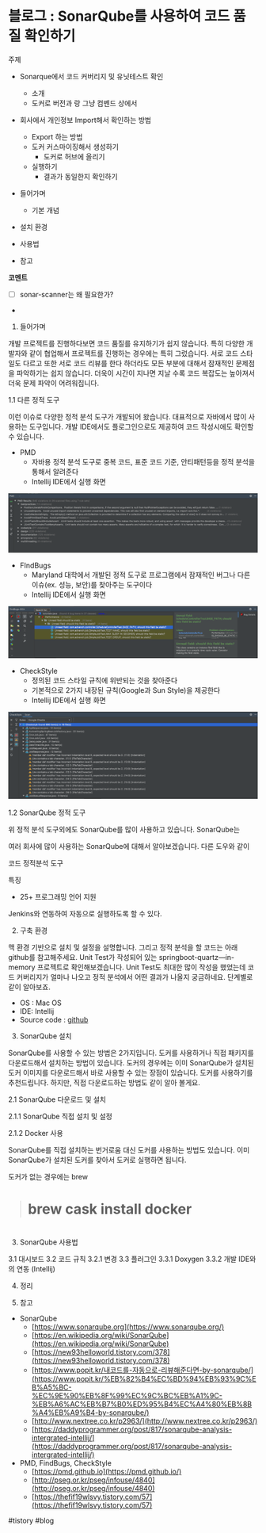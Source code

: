 # 블로그 : SonarQube를 사용하여 코드 품질 확인하기
주제

* Sonarque에서 코드 커버리지 및 유닛테스트 확인
	* 소개
	* 도커로 버전과 랑 그냥 컴벤드 상에서
* 회사에서 개인정보 Import해서 확인하는 방법
	* Export 하는 방법
	* 도커 커스마이징해서 생성하기
		* 도커로 허브에 올리기
	* 실행하기
		* 결과가 동일한지 확인하기

* 들어가며
	* 기본 개념
* 설치 환경
* 사용법
* 참고

**코멘트**
- [ ] sonar-scanner는 왜 필요한가?

-

1. 들어가며

개발 프로젝트를 진행하다보면 코드 품질를 유지하기가 쉽지 않습니다. 특히 다양한 개발자와 같이 협업해서 프로젝트를 진행하는 경우에는 특히 그렀습니다. 서로 코드 스타일도 다르고 또한 서로 코드 리뷰를 한다 하더라도 모든 부분에 대해서 잠재적인 문제점을 파악하기는 쉽지 않습니다. 더욱이 시간이 지나면 지날 수록 코드 복잡도는 높아져서 더욱 문제 파악이 어려워집니다.

1.1 다른 정적 도구

이런 이슈로 다양한 정적 분석 도구가 개발되어 왔습니다. 대표적으로 자바에서 많이 사용하는 도구입니다. 개발 IDE에서도 플로그인으로도 제공하여 코드 작성시에도 확인할 수 있습니다.

* PMD
	* 자바용 정적 분석 도구로 중복 코드, 표준 코드 기준, 안티패턴등을 정적 분석을 통해서 알려준다
	* Intellij IDE에서 실행 화면

![](%EB%B8%94%EB%A1%9C%EA%B7%B8%20%20SonarQube%EB%A5%BC%20%EC%82%AC%EC%9A%A9%ED%95%98%EC%97%AC%20%EC%BD%94%EB%93%9C%20%ED%92%88%EC%A7%88%20%ED%99%95%EC%9D%B8%ED%95%98%EA%B8%B0/image_2.png)

* FIndBugs
	* Maryland 대학에서 개발된 정적 도구로 프로그램에서 잠재적인 버그나 다른 이슈(ex. 성능, 보안)를 찾아주는 도구이다
	* Intellij IDE에서 실행 화면

![](%EB%B8%94%EB%A1%9C%EA%B7%B8%20%20SonarQube%EB%A5%BC%20%EC%82%AC%EC%9A%A9%ED%95%98%EC%97%AC%20%EC%BD%94%EB%93%9C%20%ED%92%88%EC%A7%88%20%ED%99%95%EC%9D%B8%ED%95%98%EA%B8%B0/image_3.png)

* CheckStyle
	* 정의된 코드 스타일 규칙에 위반되는 것을 찾아준다
	* 기본적으로 2가지 내장된 규칙(Google과 Sun Style)을 제공한다
	* Intellij IDE에서 실행 화면

![](%EB%B8%94%EB%A1%9C%EA%B7%B8%20%20SonarQube%EB%A5%BC%20%EC%82%AC%EC%9A%A9%ED%95%98%EC%97%AC%20%EC%BD%94%EB%93%9C%20%ED%92%88%EC%A7%88%20%ED%99%95%EC%9D%B8%ED%95%98%EA%B8%B0/image_1.png)

1.2 SonarQube 정적 도구

위 정적 분석 도구외에도 SonarQube를 많이 사용하고 있습니다. SonarQube는

여러 회사에 많이 사용하는 SonarQube에 대해서 알아보겠습니다. 다른 도우와 같이

코드 정적분석
도구

특징
* 25+ 프로그래밍 언어 지원

Jenkins와 연동하여 자동으로 실행하도록 할 수 있다.

2. 구축 환경

맥 환경 기반으로 설치 및 설정을 설명합니다. 그리고 정적 분석을 할 코드는 아래 github를 참고해주세요. Unit Test가 작성되어 있는 springboot-quartz—in-memory 프로젝트로 확인해보겠습니다. Unit Test도 최대한 많이 작성을 했었는데 코드 커버리지가 얼마나 나오고 정적 분석에서 어떤 결과가 나올지 궁금하네요. 단계별로 같이 알아보죠.

* OS : Mac OS
* IDE: Intellij
* Source code : [github](https://github.com/kenshin579/tutorials-java/tree/master/springboot-quartz-in-memory)

3. SonarQube 설치

SonarQube를 사용할 수 있는 방법은 2가지입니다. 도커를 사용하거나 직접 패키지를 다운로드해서 설치하는 방법이 있습니다. 도커의 경우에는 이미 SonarQube가 설치된 도커 이미지를 다운로드해서 바로 사용할 수 있는 장점이 있습니다. 도커를 사용하기를 추천드립니다. 하지만, 직접 다운로드하는 방법도 같이 알아 볼게요.

2.1 SonarQube 다운로드 및 설치

2.1.1 SonarQube 직접 설치 및 설정

2.1.2 Docker 사용

SonarQube를 직접 설치하는 번거로움 대신 도커를 사용하는 방법도 있습니다. 이미 SonarQube가 설치된 도커를 찾아서 도커로 실행하면 됩니다.

도커가 없는 경우에는 brew
># brew cask install docker

>#

3. SonarQube 사용법

3.1 대시보드
3.2 코드 규칙
3.2.1 변경
3.3 플러그인
3.3.1 Doxygen
3.3.2 개발 IDE와의 연동 (Intellij)

4. 정리

5. 참고

* SonarQube
	* [https://www.sonarqube.org](https://www.sonarqube.org/)
	* [https://en.wikipedia.org/wiki/SonarQube](https://en.wikipedia.org/wiki/SonarQube)
	* [https://new93helloworld.tistory.com/378](https://new93helloworld.tistory.com/378)
	* [https://www.popit.kr/내코드를-자동으로-리뷰해준다면-by-sonarqube/](https://www.popit.kr/%EB%82%B4%EC%BD%94%EB%93%9C%EB%A5%BC-%EC%9E%90%EB%8F%99%EC%9C%BC%EB%A1%9C-%EB%A6%AC%EB%B7%B0%ED%95%B4%EC%A4%80%EB%8B%A4%EB%A9%B4-by-sonarqube/)
	* [http://www.nextree.co.kr/p2963/](http://www.nextree.co.kr/p2963/)
	* [https://daddyprogrammer.org/post/817/sonarqube-analysis-intergrated-intellij/](https://daddyprogrammer.org/post/817/sonarqube-analysis-intergrated-intellij/)
* PMD, FindBugs, CheckStyle
	* [https://pmd.github.io](https://pmd.github.io/)
	* [http://pseg.or.kr/pseg/infouse/4840](http://pseg.or.kr/pseg/infouse/4840)
	* [https://thefif19wlsvy.tistory.com/57](https://thefif19wlsvy.tistory.com/57)

#tistory #blog